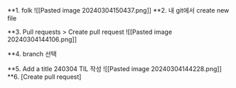 **1. folk
![[Pasted image 20240304150437.png]]
**2. 내 git에서 create new file

**3. Pull requests > Create pull request
![[Pasted image 20240304144106.png]]

**4. branch 선택

**5. Add a title
	240304 TIL 작성
	![[Pasted image 20240304144228.png]]
**6. [Create pull request]
